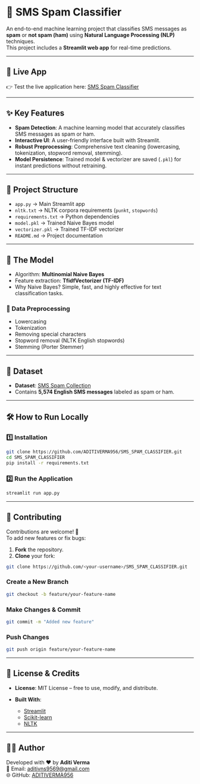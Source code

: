 # 📱 SMS Spam Classifier

An end-to-end machine learning project that classifies SMS messages as **spam** or **not spam (ham)** using **Natural Language Processing (NLP)** techniques.  
This project includes a **Streamlit web app** for real-time predictions.

---

## 🚀 Live App
👉 Test the live application here: [SMS Spam Classifier](https://sms-spam-classifier97.streamlit.app/)

---

## ✨ Key Features
- **Spam Detection**: A machine learning model that accurately classifies SMS messages as spam or ham.  
- **Interactive UI**: A user-friendly interface built with Streamlit.  
- **Robust Preprocessing**: Comprehensive text cleaning (lowercasing, tokenization, stopword removal, stemming).  
- **Model Persistence**: Trained model & vectorizer are saved (`.pkl`) for instant predictions without retraining.  

---

## 📂 Project Structure  

- `app.py` → Main Streamlit app  
- `nltk.txt` → NLTK corpora requirements (`punkt`, `stopwords`)  
- `requirements.txt` → Python dependencies  
- `model.pkl` → Trained Naive Bayes model  
- `vectorizer.pkl` → Trained TF-IDF vectorizer  
- `README.md` → Project documentation  

---

## 🧠 The Model

- Algorithm: **Multinomial Naive Bayes**  
- Feature extraction: **TfidfVectorizer (TF-IDF)**  
- Why Naive Bayes? Simple, fast, and highly effective for text classification tasks.  

### 🔎 Data Preprocessing
- Lowercasing  
- Tokenization  
- Removing special characters  
- Stopword removal (NLTK English stopwords)  
- Stemming (Porter Stemmer)  

---

## 💾 Dataset
- **Dataset**: [SMS Spam Collection](https://archive.ics.uci.edu/ml/datasets/SMS+Spam+Collection)  
- Contains **5,574 English SMS messages** labeled as spam or ham.  

---

## 🛠️ How to Run Locally

### 1️⃣ Installation
```bash
git clone https://github.com/ADITIVERMA956/SMS_SPAM_CLASSIFIER.git
cd SMS_SPAM_CLASSIFIER
pip install -r requirements.txt
```
### 2️⃣ Run the Application
```bash
streamlit run app.py
```
---
## 🤝 Contributing  

Contributions are welcome! 🎉  
To add new features or fix bugs:  

1. **Fork** the repository.  
2. **Clone** your fork:  

```bash
git clone https://github.com/<your-username>/SMS_SPAM_CLASSIFIER.git
```
### Create a New Branch  

```bash
git checkout -b feature/your-feature-name
```
### Make Changes & Commit  

```bash
git commit -m "Added new feature"
```
### Push Changes  

```bash
git push origin feature/your-feature-name
```

---
## 📜 License & Credits  

- **License**: MIT License – free to use, modify, and distribute.  

- **Built With**:  
  - [Streamlit](https://streamlit.io/)  
  - [Scikit-learn](https://scikit-learn.org/)  
  - [NLTK](https://www.nltk.org/)  
---
## 👩‍💻 Author  

Developed with ❤️ by **Aditi Verma**  
📧 Email: [aditivns9569@gmail.com](mailto:aditivns9569@gmail.com)  
🌐 GitHub: [ADITIVERMA956](https://github.com/ADITIVERMA956)  


